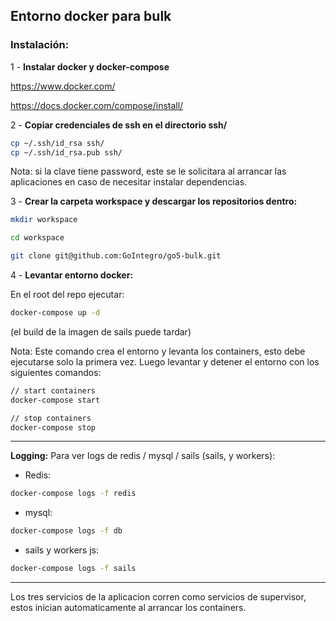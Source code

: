 ## Entorno docker para bulk

### Instalación:
1 - **Instalar docker y docker-compose**

https://www.docker.com/

https://docs.docker.com/compose/install/

2 - **Copiar credenciales de ssh en el directorio ssh/**

```bash
cp ~/.ssh/id_rsa ssh/
cp ~/.ssh/id_rsa.pub ssh/
```

Nota: si la clave tiene password, este se le solicitara al arrancar las aplicaciones en caso de necesitar instalar dependencias.


3 - **Crear la carpeta workspace y descargar los repositorios dentro:**

```bash
mkdir workspace

cd workspace

git clone git@github.com:GoIntegro/go5-bulk.git

```

4 - **Levantar entorno docker:**

En el root del repo ejecutar:

```bash
docker-compose up -d
```

(el build de la imagen de sails puede tardar)

Nota: Este comando crea el entorno y levanta los containers, esto debe ejecutarse solo la primera vez. Luego levantar y detener el entorno con los siguientes comandos:

```bash
// start containers
docker-compose start

// stop containers
docker-compose stop
```

--------------------------------------------------------------------------

**Logging:**
Para ver logs de redis / mysql / sails (sails, y workers):

- Redis:
```bash
docker-compose logs -f redis
```
- mysql:
```bash
docker-compose logs -f db
```
- sails y workers js:
```bash
docker-compose logs -f sails
```

--------------------------------------------------------------------------

Los tres servicios de la aplicacion corren como servicios de supervisor, estos inician automaticamente al arrancar los containers.

